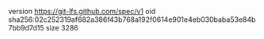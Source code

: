version https://git-lfs.github.com/spec/v1
oid sha256:02c252319af682a386f43b768a192f0614e901e4eb030baba53e84b7bb9d7d15
size 3286
